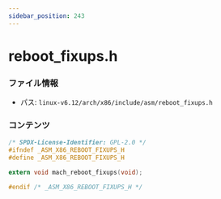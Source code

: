 ```yaml
---
sidebar_position: 243
---
```

# reboot_fixups.h

### ファイル情報

- パス: `linux-v6.12/arch/x86/include/asm/reboot_fixups.h`

### コンテンツ

```h
/* SPDX-License-Identifier: GPL-2.0 */
#ifndef _ASM_X86_REBOOT_FIXUPS_H
#define _ASM_X86_REBOOT_FIXUPS_H

extern void mach_reboot_fixups(void);

#endif /* _ASM_X86_REBOOT_FIXUPS_H */

```
